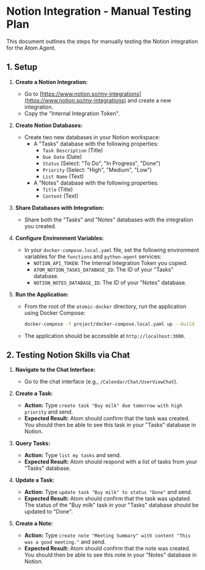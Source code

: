 # Notion Integration - Manual Testing Plan

This document outlines the steps for manually testing the Notion integration for the Atom Agent.

## 1. Setup

1.  **Create a Notion Integration:**
    *   Go to [https://www.notion.so/my-integrations](https://www.notion.so/my-integrations) and create a new integration.
    *   Copy the "Internal Integration Token".

2.  **Create Notion Databases:**
    *   Create two new databases in your Notion workspace:
        *   A "Tasks" database with the following properties:
            *   `Task Description` (Title)
            *   `Due Date` (Date)
            *   `Status` (Select: "To Do", "In Progress", "Done")
            *   `Priority` (Select: "High", "Medium", "Low")
            *   `List Name` (Text)
        *   A "Notes" database with the following properties:
            *   `Title` (Title)
            *   `Content` (Text)

3.  **Share Databases with Integration:**
    *   Share both the "Tasks" and "Notes" databases with the integration you created.

4.  **Configure Environment Variables:**
    *   In your `docker-compose.local.yaml` file, set the following environment variables for the `functions` and `python-agent` services:
        *   `NOTION_API_TOKEN`: The Internal Integration Token you copied.
        *   `ATOM_NOTION_TASKS_DATABASE_ID`: The ID of your "Tasks" database.
        *   `NOTION_NOTES_DATABASE_ID`: The ID of your "Notes" database.

5.  **Run the Application:**
    *   From the root of the `atomic-docker` directory, run the application using Docker Compose:
        ```bash
        docker-compose -f project/docker-compose.local.yaml up --build
        ```
    *   The application should be accessible at `http://localhost:3000`.

## 2. Testing Notion Skills via Chat

1.  **Navigate to the Chat Interface:**
    *   Go to the chat interface (e.g., `/Calendar/Chat/UserViewChat`).

2.  **Create a Task:**
    *   **Action:** Type `create task "Buy milk" due tomorrow with high priority` and send.
    *   **Expected Result:** Atom should confirm that the task was created. You should then be able to see this task in your "Tasks" database in Notion.

3.  **Query Tasks:**
    *   **Action:** Type `list my tasks` and send.
    *   **Expected Result:** Atom should respond with a list of tasks from your "Tasks" database.

4.  **Update a Task:**
    *   **Action:** Type `update task "Buy milk" to status "Done"` and send.
    *   **Expected Result:** Atom should confirm that the task was updated. The status of the "Buy milk" task in your "Tasks" database should be updated to "Done".

5.  **Create a Note:**
    *   **Action:** Type `create note "Meeting Summary" with content "This was a good meeting."` and send.
    *   **Expected Result:** Atom should confirm that the note was created. You should then be able to see this note in your "Notes" database in Notion.
